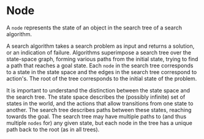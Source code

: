 # Node
A `node` represents the state of an object in the search tree 
of a search algorithm.

A search algorithm takes a search problem as input and returns 
a solution, or an indication of failure. Algorithms superimpose 
a search tree over the state-space graph, forming various paths 
from the initial state, trying to find a path that reaches a goal 
state. Each `node` in the search tree corresponds to a state in 
the state space and the edges in the search tree correspond to 
action's. The root of the tree corresponds to the initial state 
of the problem.

It is important to understand the distinction between the state 
space and the search tree. The state space describes the 
(possibly infinite) set of states in the world, and the actions 
that allow transitions from one state to another. The search 
tree describes paths between these states, reaching towards the 
goal. The search tree may have multiple paths to (and thus multiple 
`nodes` for) any given state, but each node in the tree has a unique 
path back to the root (as in all trees).